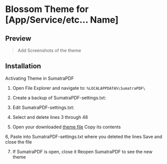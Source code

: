 # Blossom Theme for [App/Service/etc... Name]

## Preview
> Add Screenshots of the theme

## Installation
Activating Theme in SumatraPDF

1. Open File Explorer and navigate to:
    ```%LOCALAPPDATA%\SumatraPDF\```

2. Create a backup of SumatraPDF-settings.txt:

3. Edit SumatraPDF-settings.txt:

4. Select and delete lines 3 through 48

5. Open your downloaded [theme file](./blossom.txt)
    Copy its contents

6, Paste into SumatraPDF-settings.txt where you deleted the lines
    Save and close the file

7. If SumatraPDF is open, close it
    Reopen SumatraPDF to see the new theme
